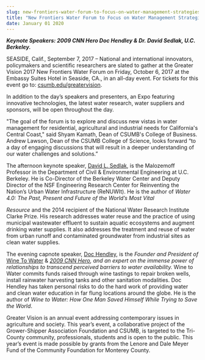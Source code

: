 ```yaml
---
slug: new-frontiers-water-forum-to-focus-on-water-management-strategies-for-the-central-coast-
title: "New Frontiers Water Forum to Focus on Water Management Strategies for the Central Coast "
date: January 01 2020
---
```


<p><b><i>Keynote Speakers: </i><i>2009 CNN Hero Doc Hendley &amp; </i></b><i><b>Dr. David Sedlak, U.C.
Berkeley.</b></i></p><p>SEASIDE, Calif., September 7, 2017 – National and international innovators, policymakers and scientific researchers are slated to gather at the Greater Vision 2017 New Frontiers Water Forum on Friday, October 6, 2017 at the Embassy Suites Hotel in Seaside, CA., in an all-day event. For tickets for this event go to: <a href="https://csumb.edu/greatervision">csumb.edu/greatervision</a>.</p><p>In addition to the day’s speakers and presenters, an Expo featuring innovative technologies, the latest water research, water suppliers and sponsors, will be open throughout the day. </p><p>"The goal of the forum is to explore and discuss new vistas in water management for residential, agricultural and industrial needs for California's Central Coast," said Shyam Kamath, Dean of CSUMB's College of Business. Andrew Lawson, Dean of the CSUMB College of Science, looks forward “to a day of engaging discussions that will result in a deeper understanding of our water challenges and solutions.” </p><p>The afternoon keynote speaker, <a href="http://www.ce.berkeley.edu/people/faculty/sedlak">David L. Sedlak</a>, is the Malozemoff Professor in the Department of Civil &amp; Environmental Engineering at U.C. Berkeley. He is Co-Director of the Berkeley Water Center and Deputy Director of the NSF Engineering Research Center for Reinventing the Nation’s Urban Water Infrastructure   (ReNUWIt). He is the author of <i>Water 4.0: The Past, Present and Future of the World’s Most Vital</i></p><p><i>Resource </i>and the 2014 recipient of the National Water Research Institute Clarke Prize. His research addresses water reuse and the practice of using municipal wastewater effluent to sustain aquatic ecosystems and augment drinking water supplies. It also addresses the treatment and reuse of water from urban runoff and contaminated groundwater from industrial sites as clean water supplies.</p><p>The evening capnote speaker, <a href="http://premierespeakers.com/doc_hendley/bio">Doc Hendley</a>, is the<i> </i><i>Founder and President of </i><a href="https://www.winetowater.org">Wine To Water</a>  &amp; <a href="http://www.cnn.com/SPECIALS/cnn.heroes/archive09/doc.hendley.html"><i>2009 CNN Hero</i></a><i>,</i><i> and an expert on the immense power of relationships to transcend perceived barriers to water availability. </i>Wine to Water commits funds raised through wine tastings to repair broken wells, install rainwater harvesting tanks and other sanitation modalities. Doc Hendley has taken personal risks to do the hard work of providing water and clean water education in far flung locations around the globe. He is the author of <i>Wine to Water: How One Man Saved Himself While Trying to Save the World</i>.</p><p>Greater Vision is an annual event addressing contemporary issues in agriculture and society. This year’s event, a collaborative project of the Grower-Shipper Association Foundation and CSUMB, is targeted to the Tri-County community, professionals, students and is open to the public. This year’s event is made possible by grants from the Lenore and Dale Meyer Fund of the Community Foundation for Monterey County.</p>
